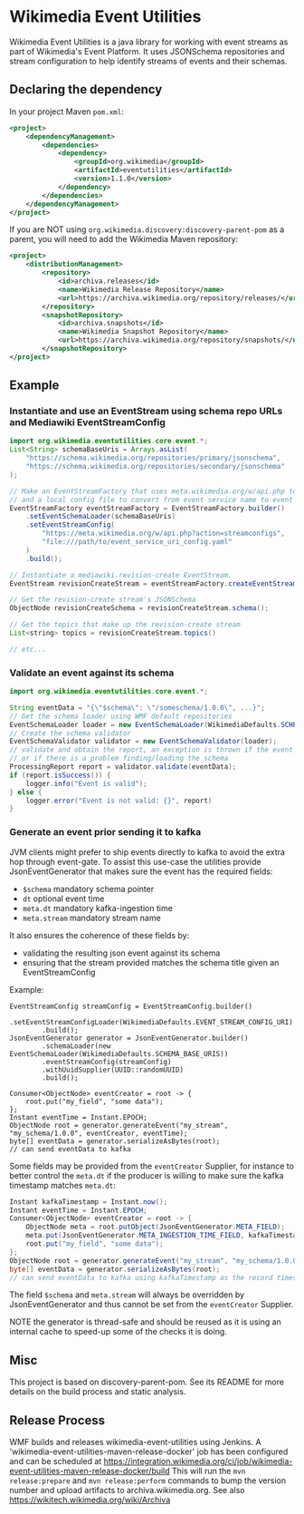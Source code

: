 # Wikimedia Event Utilities

Wikimedia Event Utilities is a java library for working with
event streams as part of Wikimedia's Event Platform.  It uses
JSONSchema repositories and stream configuration to help
identify streams of events and their schemas.

## Declaring the dependency

In your project Maven `pom.xml`:
```xml
<project>
    <dependencyManagement>
        <dependencies>
            <dependency>
                <groupId>org.wikimedia</groupId>
                <artifactId>eventutilities</artifactId>
                <version>1.1.0</version>
            </dependency>
        </dependencies>
    </dependencyManagement>
</project>
```

If you are NOT using `org.wikimedia.discovery:discovery-parent-pom` as a
parent, you will need to add the Wikimedia Maven repository:
```xml
<project>
    <distributionManagement>
        <repository>
            <id>archiva.releases</id>
            <name>Wikimedia Release Repository</name>
            <url>https://archiva.wikimedia.org/repository/releases/</url>
        </repository>
        <snapshotRepository>
            <id>archiva.snapshots</id>
            <name>Wikimedia Snapshot Repository</name>
            <url>https://archiva.wikimedia.org/repository/snapshots/</url>
        </snapshotRepository>
</project>
```

## Example

### Instantiate and use an EventStream using schema repo URLs and Mediawiki EventStreamConfig

```java
import org.wikimedia.eventutilities.core.event.*;
List<String> schemaBaseUris = Arrays.asList(
    "https://schema.wikimedia.org/repositories/primary/jsonschema",
    "https://schema.wikimedia.org/repositories/secondary/jsonschema"
);

// Make an EventStreamFactory that uses meta.wikimedia.org/w/api.php to get stream config,
// and a local config file to convert from event service name to event service URI.
EventStreamFactory eventStreamFactory = EventStreamFactory.builder()
    .setEventSchemaLoader(schemaBaseUris)
    .setEventStreamConfig(
        "https://meta.wikimedia.org/w/api.php?action=streamconfigs",
        "file:///path/to/event_service_uri_config.yaml"
    )
    .build();

// Instantiate a mediawiki.revision-create EventStream.
EventStream revisionCreateStream = eventStreamFactory.createEventStream("mediawiki.revision-create");

// Get the revision-create stream's JSONSchema
ObjectNode revisionCreateSchema = revisionCreateStream.schema();

// Get the topics that make up the revision-create stream
List<string> topics = revisionCreateStream.topics()

// etc...

```

### Validate an event against its schema
```java
import org.wikimedia.eventutilities.core.event.*;

String eventData = "{\"$schema\": \"/someschema/1.0.0\", ...}";
// Get the schema loader using WMF default repositories
EventSchemaLoader loader = new EventSchemaLoader(WikimediaDefaults.SCHEMA_BASE_URIS);
// Create the schema validator
EventSchemaValidator validator = new EventSchemaValidator(loader);
// validate and obtain the report, an exception is thrown if the event is not proper json
// or if there is a problem finding/loading the schema
ProcessingReport report = validator.validate(eventData);
if (report.isSuccess()) {
    logger.info("Event is valid");
} else {
    logger.error("Event is not valid: {}", report)
}
```

### Generate an event prior sending it to kafka
JVM clients might prefer to ship events directly to kafka to avoid the extra
hop through event-gate. To assist this use-case the utilities provide
JsonEventGenerator that makes sure the event has the required fields:
- `$schema` mandatory schema pointer
- `dt` optional event time
- `meta.dt` mandatory kafka-ingestion time
- `meta.stream` mandatory stream name

It also ensures the coherence of these fields by:
- validating the resulting json event against its schema
- ensuring that the stream provided matches the schema title given an EventStreamConfig

Example:
```
EventStreamConfig streamConfig = EventStreamConfig.builder()
        .setEventStreamConfigLoader(WikimediaDefaults.EVENT_STREAM_CONFIG_URI)
        .build();
JsonEventGenerator generator = JsonEventGenerator.builder()
        .schemaLoader(new EventSchemaLoader(WikimediaDefaults.SCHEMA_BASE_URIS))
        .eventStreamConfig(streamConfig)
        .withUuidSupplier(UUID::randomUUID)
        .build();

Consumer<ObjectNode> eventCreator = root -> {
    root.put("my_field", "some data");
};
Instant eventTime = Instant.EPOCH;
ObjectNode root = generator.generateEvent("my_stream", "my_schema/1.0.0", eventCreator, eventTime);
byte[] eventData = generator.serializeAsBytes(root);
// can send eventData to kafka
```

Some fields may be provided from the `eventCreator` Supplier, for instance to
better control the `meta.dt` if the producer is willing to make sure the kafka
timestamp matches `meta.dt`:
```java
Instant kafkaTimestamp = Instant.now();
Instant eventTime = Instant.EPOCH;
Consumer<ObjectNode> eventCreator = root -> {
    ObjectNode meta = root.putObject(JsonEventGenerator.META_FIELD);
    meta.put(JsonEventGenerator.META_INGESTION_TIME_FIELD, kafkaTimestamp.toString());
    root.put("my_field", "some data");
};
ObjectNode root = generator.generateEvent("my_stream", "my_schema/1.0.0", eventCreator, eventTime);
byte[] eventData = generator.serializeAsBytes(root);
// can send eventData to kafka using kafkaTimestamp as the record timestamp
```

The field `$schema` and `meta.stream` will always be overridden by JsonEventGenerator and thus cannot be set from the
`eventCreator` Supplier.

NOTE the generator is thread-safe and should be reused as it is using an
internal cache to speed-up some of the checks it is doing.
## Misc

This project is based on discovery-parent-pom. See its README for more details
on the build process and static analysis.

## Release Process

WMF builds and releases wikimedia-event-utilities using Jenkins.
A 'wikimedia-event-utilities-maven-release-docker' job has been configured and can be
scheduled at https://integration.wikimedia.org/ci/job/wikimedia-event-utilities-maven-release-docker/build
This will run the `mvn release:prepare` and `mvn release:perform` commands to bump the version number
and upload artifacts to archiva.wikimedia.org.
See also https://wikitech.wikimedia.org/wiki/Archiva

